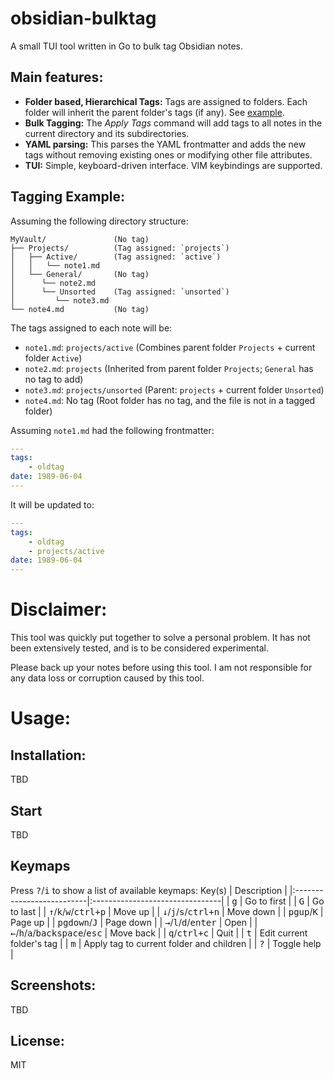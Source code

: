 # obsidian-bulktag
A small TUI tool written in Go to bulk tag Obsidian notes.

## Main features:
- **Folder based, Hierarchical Tags:** Tags are assigned to folders. Each folder will inherit the parent folder's tags (if any). See [example](#tagging-example).
- **Bulk Tagging:** The *Apply Tags* command will add tags to all notes in the current directory and its subdirectories.
- **YAML parsing:** This parses the YAML frontmatter and adds the new tags without removing existing ones or modifying other file attributes.
- **TUI:** Simple, keyboard-driven interface. VIM keybindings are supported.

## Tagging Example:
Assuming the following directory structure:
```
MyVault/               (No tag)
├── Projects/          (Tag assigned: `projects`)
│   ├── Active/        (Tag assigned: `active`)
│   │   └── note1.md
│   └── General/       (No tag)
│      └── note2.md
│      └── Unsorted    (Tag assigned: `unsorted`)
│         └── note3.md
└── note4.md           (No tag)
```
The tags assigned to each note will be:
- `note1.md`: `projects/active`
    (Combines parent folder `Projects` + current folder `Active`)
- `note2.md`: `projects`
    (Inherited from parent folder `Projects`; `General` has no tag to add)
- `note3.md`: `projects/unsorted`
    (Parent: `projects` + current folder `Unsorted`)
- `note4.md`: No tag
    (Root folder has no tag, and the file is not in a tagged folder)

Assuming `note1.md` had the following frontmatter:
```yaml
---
tags: 
    - oldtag
date: 1989-06-04
---
```
It will be updated to:
```yaml
---
tags: 
    - oldtag
    - projects/active
date: 1989-06-04
---
```
# Disclaimer:
This tool was quickly put together to solve a personal problem. It has not been extensively tested, and is to be considered experimental. 

Please back up your notes before using this tool. I am not responsible for any data loss or corruption caused by this tool.

# Usage:
## Installation:
TBD
## Start
TBD

## Keymaps
Press <kbd>?</kbd>/<kbd>i</kbd> to show a list of available keymaps:
   Key(s)                    | Description                     |
 |:--------------------------|:--------------------------------|
 | <kbd>g</kbd>              | Go to first                     |
 | <kbd>G</kbd>              | Go to last                      |
 | <kbd>↑</kbd>/<kbd>k</kbd>/<kbd>w</kbd>/<kbd>ctrl+p</kbd> | Move up                       |
 | <kbd>↓</kbd>/<kbd>j</kbd>/<kbd>s</kbd>/<kbd>ctrl+n</kbd> | Move down                     |
 | <kbd>pgup</kbd>/<kbd>K</kbd> | Page up                       |
 | <kbd>pgdown</kbd>/<kbd>J</kbd> | Page down                     |
 | <kbd>→</kbd>/<kbd>l</kbd>/<kbd>d</kbd>/<kbd>enter</kbd> | Open                           |
 | <kbd>←</kbd>/<kbd>h</kbd>/<kbd>a</kbd>/<kbd>backspace</kbd>/<kbd>esc</kbd> | Move back                     |
 | <kbd>q</kbd>/<kbd>ctrl+c</kbd> | Quit                           |
 | <kbd>t</kbd>              | Edit current folder's tag       |
 | <kbd>m</kbd>              | Apply tag to current folder and children |
 | <kbd>?</kbd>              | Toggle help                    |

## Screenshots:
 TBD

## License:
MIT

